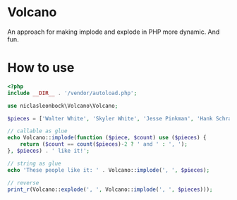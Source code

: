 Volcano
=======

An approach for making implode and explode in PHP more dynamic. And fun.


How to use
=========

```php
<?php
include __DIR__ . '/vendor/autoload.php';

use niclasleonbock\Volcano\Volcano;

$pieces = ['Walter White', 'Skyler White', 'Jesse Pinkman', 'Hank Schrader'];

// callable as glue
echo Volcano::implode(function ($piece, $count) use ($pieces) {
    return ($count == count($pieces)-2 ? ' and ' : ', ');
}, $pieces) . ' like it!';

// string as glue
echo 'These people like it: ' . Volcano::implode(', ', $pieces);

// reverse
print_r(Volcano::explode(', ', Volcano::implode(', ', $pieces)));
```
